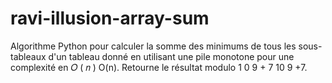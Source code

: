 # ravi-illusion-array-sum
Algorithme Python pour calculer la somme des minimums de tous les sous-tableaux d'un tableau donné en utilisant une pile monotone pour une complexité en  𝑂 ( 𝑛 ) O(n). Retourne le résultat modulo  1 0 9 + 7 10  9  +7.
